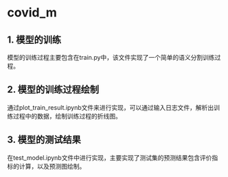# covid_m

## 1. 模型的训练
模型的训练过程主要包含在train.py中，该文件实现了一个简单的语义分割训练过程。

## 2. 模型的训练过程绘制
通过plot_train_result.ipynb文件来进行实现，可以通过输入日志文件，解析出训练过程中的数据，绘制训练过程的折线图。

## 3. 模型的测试结果
在test_model.ipynb文件中进行实现，主要实现了测试集的预测结果包含评价指标的计算，以及预测图绘制。